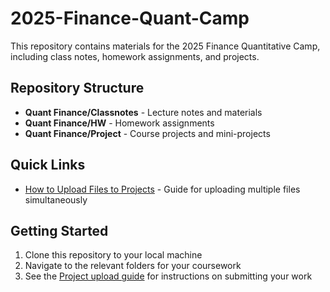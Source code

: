 # 2025-Finance-Quant-Camp

This repository contains materials for the 2025 Finance Quantitative Camp, including class notes, homework assignments, and projects.

## Repository Structure

- **Quant Finance/Classnotes** - Lecture notes and materials
- **Quant Finance/HW** - Homework assignments
- **Quant Finance/Project** - Course projects and mini-projects

## Quick Links

- [How to Upload Files to Projects](Quant%20Finance/Project/README.md) - Guide for uploading multiple files simultaneously

## Getting Started

1. Clone this repository to your local machine
2. Navigate to the relevant folders for your coursework
3. See the [Project upload guide](Quant%20Finance/Project/README.md) for instructions on submitting your work